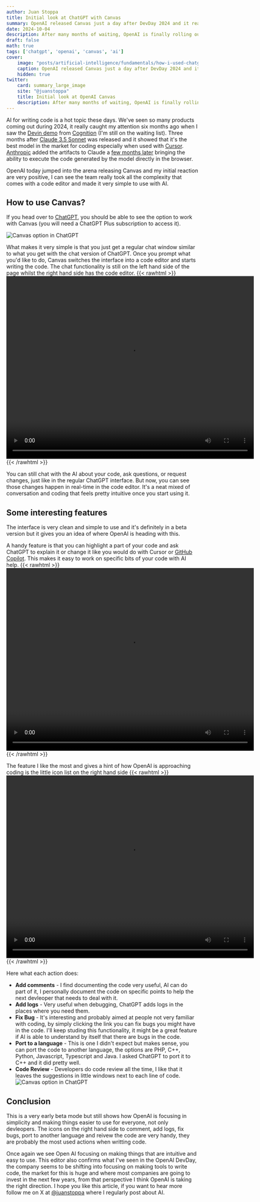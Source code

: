 ```yaml
---
author: Juan Stoppa
title: Initial look at ChatGPT with Canvas
summary: OpenAI released Canvas just a day after DevDay 2024 and it really feels like a game changer for writing code.
date: 2024-10-04
description: After many months of waiting, OpenAI is finally rolling out new features and it really looks like their priority now is developers.
draft: false
math: true
tags: ['chatgpt', 'openai', 'canvas', 'ai']
cover:
    image: "posts/artificial-intelligence/fundamentals/how-i-used-chatgpt-o1-and-claude-for-sql-rbac-reports-and-was-surprised-by-the-results/generating-sql-rbac-report-with-chatgpt-and-claud.png"
    caption: OpenAI released Canvas just a day after DevDay 2024 and it really feels like a game changer for writing code
    hidden: true
twitter:
    card: summary_large_image
    site: "@juanstoppa"
    title: Initial look at OpenAI Canvas
    description: After many months of waiting, OpenAI is finally rolling out new features and it really looks like their priority now is developers.
---
```


AI for writing code is a hot topic these days. We've seen so many products coming out during 2024, it really caught my attention six months ago when I saw the [Devin demo](https://www.youtube.com/watch?v=fjHtjT7GO1c) from [Cognition](https://www.cognition.ai/) (I'm still on the waiting list). Three months after [Claude 3.5 Sonnet](https://www.anthropic.com/news/claude-3-5-sonnet) was  released and it showed that it's the best model in the market for coding especially when used with [Cursor](https://www.cursor.com/). [Anthropic](https://www.anthropic.com/) added the artifacts to Claude a [few months later](https://www.anthropic.com/news/artifacts) bringing the ability to execute the code generated by the model directly in the browser.

OpenAI today jumped into the arena releasing Canvas and my initial reaction are very positive, I can see the team really took all the complexity that comes with a code editor and made it very simple to use with AI. 

## How to use Canvas?

If you head over to [ChatGPT](https://chatgpt.com/), you should be able to see the option to work with Canvas (you will need a ChatGPT Plus subscription to access it).

![Canvas option in ChatGPT](/posts/artificial-intelligence/fundamentals/initial-look-at-chatgpt-with-canvas/chatgpt-canvas-option.png)

What makes it very simple is that you just get a regular chat window similar to what you get with the chat version of ChatGPT. 
Once you prompt what you'd like to do, Canvas switches the interface into a code editor and starts writing the code. The chat functionality is still on the left hand side of the page whilst the right hand side has the code editor.
{{< rawhtml >}}
<video width="650" height="480" style="display: block; margin: 0 auto" controls>
  <source src="/posts/artificial-intelligence/fundamentals/initial-look-at-chatgpt-with-canvas/chatgpt-with-canvas.mp4" type="video/mp4">
  Your browser does not support the video tag.
</video>
{{< /rawhtml >}}

You can still chat with the AI about your code, ask questions, or request changes, just like in the regular ChatGPT interface. But now, you can see those changes happen in real-time in the code editor. It's a neat mixed of conversation and coding that feels pretty intuitive once you start using it.

## Some interesting features

The interface is very clean and simple to use and it's definitely in a beta version but it gives you an idea of where OpenAI is heading with this.

A handy feature is that you can highlight a part of your code and ask ChatGPT to explain it or change it like you would do with Cursor or [GitHub Copilot](https://github.com/features/copilot). This makes it easy to work on specific bits of your code with AI help.
{{< rawhtml >}}
<video width="650" height="480" style="display: block; margin: 0 auto" controls>
  <source src="/posts/artificial-intelligence/fundamentals/initial-look-at-chatgpt-with-canvas/chatgpt-canvas-ask-chatgpt.mp4" type="video/mp4">
  Your browser does not support the video tag.
</video>
{{< /rawhtml >}}

The feature I like the most and gives a hint of how OpenAI is approaching coding is the little icon list on the right hand side
{{< rawhtml >}}
<video width="650" height="480" style="display: block; margin: 0 auto" controls>
  <source src="/posts/artificial-intelligence/fundamentals/initial-look-at-chatgpt-with-canvas/chatgpt-canvas-right-hand-side-icons.mp4" type="video/mp4">
  Your browser does not support the video tag.
</video>
{{< /rawhtml >}}

Here what each action does:

- **Add comments** - I find documenting the code very useful, AI can do part of it, I personally document the code on specific points to help the next devleoper that needs to deal with it.
- **Add logs** - Very useful when debugging, ChatGPT adds logs in the places where you need them.
- **Fix Bug** - It's interesting and probably aimed at people not very familiar with coding, by simply clicking the link you can fix bugs you might have in the code. I'll keep studing this functionality, it might be a great feature if AI is able to understand by itself that there are bugs in the code.
- **Port to a language** - This is one I didn't expect but makes sense, you can port the code to another language, the options are PHP, C++, Python, Javascript, Typescript and Java. I asked ChatGPT to port it to C++ and it did pretty well.
- **Code Review** - Developers do code review all the time, I like that it leaves the suggestions in little windows next to each line of code.
![Canvas option in ChatGPT](/posts/artificial-intelligence/fundamentals/initial-look-at-chatgpt-with-canvas/chatgpt-with-canvas-code-review.png)

## Conclusion 

This is a very early beta mode but still shows how OpenAI is focusing in simplicity and making things easier to use for everyone, not only devleopers. The icons on the right hand side to comment, add logs, fix bugs, port to another language and reivew the code are very handy, they are probably the most used actions when writting code. 

Once again we see Open AI focusing on making things that are intuitive and easy to use. This editor also confirms what I've seen in the OpenAI DevDay, the company seems to be shifting into focusing on making tools to write code, the market for this is huge and where most companies are going to invest in the next few years, from that perspective I think OpenAI is taking the right direction.
I hope you like this article, if you want to hear more follow me on X at [@juanstoppa](https://x.com/juanstoppa) where I regularly post about AI.
